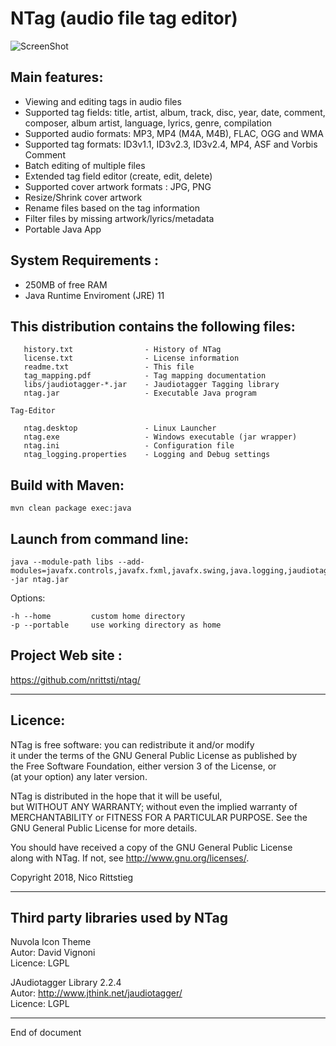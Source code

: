 # NTag (audio file tag editor)

![ScreenShot](https://raw.github.com/nrittsti/ntag/master/ntag.png)

Main features: 
-------------------
  - Viewing and editing tags in audio files
  - Supported tag fields: title, artist, album, track, disc, year, date, comment, composer, album artist, language, lyrics, genre, compilation
  - Supported audio formats: MP3, MP4 (M4A, M4B), FLAC, OGG and WMA
  - Supported tag formats: ID3v1.1, ID3v2.3, ID3v2.4, MP4, ASF and Vorbis Comment
  - Batch editing of multiple files
  - Extended tag field editor (create, edit, delete)
  - Supported cover artwork formats : JPG, PNG 
  - Resize/Shrink cover artwork
  - Rename files based on the tag information
  - Filter files by missing artwork/lyrics/metadata
  - Portable Java App
  
System Requirements :
----------------------

 - 250MB of free RAM
 - Java Runtime Enviroment (JRE) 11

This distribution contains the following files:
-------------------------------------------------

```
   history.txt                - History of NTag
   license.txt                - License information
   readme.txt                 - This file
   tag_mapping.pdf            - Tag mapping documentation   
   libs/jaudiotagger-*.jar    - Jaudiotagger Tagging library 
   ntag.jar                   - Executable Java program   
   
Tag-Editor

   ntag.desktop               - Linux Launcher
   ntag.exe                   - Windows executable (jar wrapper)   
   ntag.ini                   - Configuration file
   ntag_logging.properties    - Logging and Debug settings
```

Build with Maven:
-------------------------------

```
mvn clean package exec:java
```

Launch from command line:
--------------------------

```
java --module-path libs --add-modules=javafx.controls,javafx.fxml,javafx.swing,java.logging,jaudiotagger,java.desktop,java.xml.bind -jar ntag.jar
```

Options:

```
-h --home         custom home directory
-p --portable     use working directory as home
```


Project Web site :
--------------------

https://github.com/nrittsti/ntag/

--------------------------------------------------------------------------------
Licence:
--------------------------------------------------------------------------------

NTag is free software: you can redistribute it and/or modify  
it under the terms of the GNU General Public License as published by  
the Free Software Foundation, either version 3 of the License, or  
(at your option) any later version.

NTag is distributed in the hope that it will be useful,  
but WITHOUT ANY WARRANTY; without even the implied warranty of  
MERCHANTABILITY or FITNESS FOR A PARTICULAR PURPOSE.  See the  
GNU General Public License for more details.  

You should have received a copy of the GNU General Public License  
along with NTag.  If not, see <http://www.gnu.org/licenses/>.

Copyright 2018, Nico Rittstieg

--------------------------------------------------------------------------------
Third party libraries used by NTag
--------------------------------------------------------------------------------

Nuvola Icon Theme  
Autor:   David Vignoni  
Licence: LGPL

JAudiotagger Library 2.2.4  
Autor:   http://www.jthink.net/jaudiotagger/  
Licence: LGPL

--------------------------------------------------------------------------------
End of document
